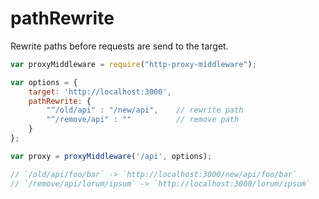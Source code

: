 # pathRewrite

Rewrite paths before requests are send to the target.

```javascript
var proxyMiddleware = require("http-proxy-middleware");

var options = {
    target: 'http://localhost:3000',
    pathRewrite: {
        "^/old/api" : "/new/api",    // rewrite path
        "^/remove/api" : ""          // remove path
    }
};

var proxy = proxyMiddleware('/api', options);

// `/old/api/foo/bar` -> `http://localhost:3000/new/api/foo/bar`
// `/remove/api/lorum/ipsum` -> `http://localhost:3000/lorum/ipsum`

```
